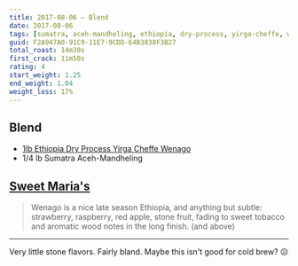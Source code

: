 ```yaml
---
title: 2017-08-06 — Blend
date: 2017-08-06
tags: [sumatra, aceh-mandheling, ethiopia, dry-process, yirga-cheffe, wenago]
guid: F2A947A0-91C9-11E7-9CDD-64B3838F3B27
total_roast: 14m38s
first_crack: 11m50s
rating: 4
start_weight: 1.25
end_weight: 1.04
weight_loss: 17%
---
```

## Blend

 * [1lb Ethiopia Dry Process Yirga Cheffe Wenago][sm]
 * 1/4 lb Sumatra Aceh-Mandheling

## [Sweet Maria's][sm]

> Wenago is a nice late season Ethiopia, and anything but subtle: strawberry,
> raspberry, red apple, stone fruit, fading to sweet tobacco and aromatic wood
> notes in the long finish. (and above)

---

Very little stone flavors.  Fairly bland.  Maybe this isn't good for cold brew?
☹

[sm]: https://www.sweetmarias.com/product/ethiopia-dry-process-yirga-cheffe-wenago-5322
